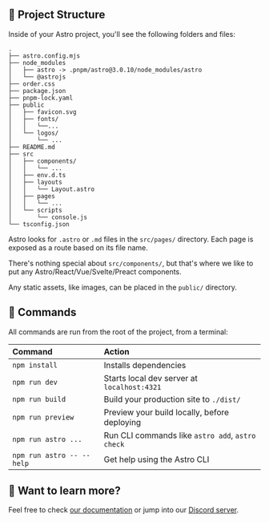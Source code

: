 ## 🚀 Project Structure

Inside of your Astro project, you'll see the following folders and files:

```
.
├── astro.config.mjs
├── node_modules
│   ├── astro -> .pnpm/astro@3.0.10/node_modules/astro
│   └── @astrojs
├── order.css
├── package.json
├── pnpm-lock.yaml
├── public
│   ├── favicon.svg
│   ├── fonts/
│   │   └──...
│   └── logos/
│       └── ...
├── README.md
├── src
│   ├── components/
│   │   └── ...
│   ├── env.d.ts
│   ├── layouts
│   │   └── Layout.astro
│   ├── pages
│   │   └── ...
│   └── scripts
│       └── console.js
└── tsconfig.json
```

Astro looks for `.astro` or `.md` files in the `src/pages/` directory. Each page is exposed as a route based on its file name.

There's nothing special about `src/components/`, but that's where we like to put any Astro/React/Vue/Svelte/Preact components.

Any static assets, like images, can be placed in the `public/` directory.

## 🧞 Commands

All commands are run from the root of the project, from a terminal:

| Command                   | Action                                           |
| :------------------------ | :----------------------------------------------- |
| `npm install`             | Installs dependencies                            |
| `npm run dev`             | Starts local dev server at `localhost:4321`      |
| `npm run build`           | Build your production site to `./dist/`          |
| `npm run preview`         | Preview your build locally, before deploying     |
| `npm run astro ...`       | Run CLI commands like `astro add`, `astro check` |
| `npm run astro -- --help` | Get help using the Astro CLI                     |

## 👀 Want to learn more?

Feel free to check [our documentation](https://docs.astro.build) or jump into our [Discord server](https://astro.build/chat).
